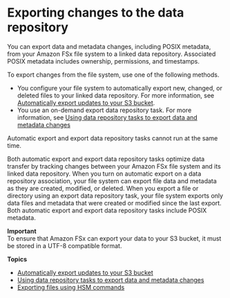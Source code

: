 # Exporting changes to the data repository<a name="export-changed-data-meta-dra"></a>

You can export data and metadata changes, including POSIX metadata, from your Amazon FSx file system to a linked data repository\. Associated POSIX metadata includes ownership, permissions, and timestamps\.

To export changes from the file system, use one of the following methods\.
+ You configure your file system to automatically export new, changed, or deleted files to your linked data repository\. For more information, see [Automatically export updates to your S3 bucket](autoexport-data-repo-dra.md)\.
+ You use an on\-demand export data repository task\. For more information, see [Using data repository tasks to export data and metadata changes](export-data-repo-task-dra.md)

Automatic export and export data repository tasks cannot run at the same time\.

Both automatic export and export data repository tasks optimize data transfer by tracking changes between your Amazon FSx file system and its linked data repository\. When you turn on automatic export on a data repository association, your file system can export file data and metadata as they are created, modified, or deleted\. When you export a file or directory using an export data repository task, your file system exports only data files and metadata that were created or modified since the last export\. Both automatic export and export data repository tasks include POSIX metadata\.

**Important**  
To ensure that Amazon FSx can export your data to your S3 bucket, it must be stored in a UTF\-8 compatible format\.

**Topics**
+ [Automatically export updates to your S3 bucket](autoexport-data-repo-dra.md)
+ [Using data repository tasks to export data and metadata changes](export-data-repo-task-dra.md)
+ [Exporting files using HSM commands](exporting-files-hsm.md)